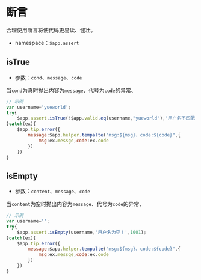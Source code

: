<!-- ============================== 标题 ============================== -->
# 断言
合理使用断言将使代码更易读、健壮。
* namespace：` $app.assert `

<!-- ============================== isTrue ========================== -->
## isTrue
* 参数：`cond`、`message`、`code`

当`cond`为真时抛出内容为`message`、代号为`code`的异常、

```js
// 示例
var username='yueworld';
try{
    $app.assert.isTrue(!$app.valid.eq(username,"yueworld"),'用户名不匹配！',1001);
}catch(ex){
    $app.tip.error({
        message:$app.helper.tempalte("msg:${msg}、code:${code}",{
            msg:ex.messge,code:ex.code
        })
    })
}
```

<!-- ============================== isEmpty ======================= -->
## isEmpty
* 参数：`content`、`message`、`code`

当`content`为空时抛出内容为`message`、代号为`code`的异常、

```js
// 示例
var username='';
try{
    $app.assert.isEmpty(username,'用户名为空！',1001);
}catch(ex){
    $app.tip.error({
        message:$app.helper.tempalte("msg:${msg}、code:${code}",{
            msg:ex.messge,code:ex.code
        })
    })
}
```